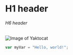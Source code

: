# H1 header
###### H6 header

![Image of Yaktocat](https://octodex.github.com/images/yaktocat.png)

``` javascript
var myVar = "Hello, world!";
```
